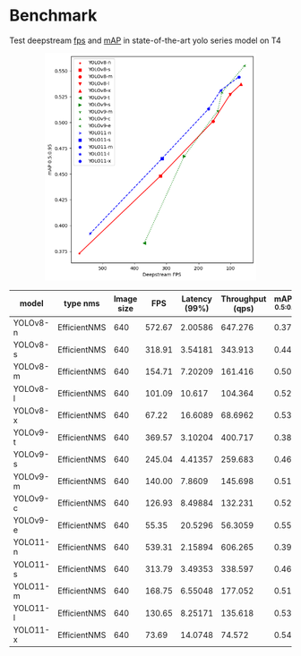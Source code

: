 # Benchmark

Test deepstream [fps](./fps/) and [mAP](./map/) in state-of-the-art yolo series model on T4

<div align="center">
    <a href="./">
        <img src="./plot.png" width="75%"/>
    </a>
</div>

| model    | type nms     | Image size | FPS    | Latency (99%) | Throughput (qps) | mAP<sup>val<br>0.5:0.95 | mAP<sup>val<br>0.5 |
| -------- | ------------ | ---------- | ------ | ------------- | ---------------- | ----------------------- | ------------------ |
| YOLOv8-n | EfficientNMS | 640        | 572.67 | 2.00586       | 647.276          | 0.373                   | 0.526              |
| YOLOv8-s | EfficientNMS | 640        | 318.91 | 3.54181       | 343.913          | 0.448                   | 0.617              |
| YOLOv8-m | EfficientNMS | 640        | 154.71 | 7.20209       | 161.416          | 0.501                   | 0.671              |
| YOLOv8-l | EfficientNMS | 640        | 101.09 | 10.617        | 104.364          | 0.527                   | 0.697              |
| YOLOv8-x | EfficientNMS | 640        | 67.22  | 16.6089       | 68.6962          | 0.537                   | 0.707              |
| YOLOv9-t | EfficientNMS | 640        | 369.57 | 3.10204       | 400.717          | 0.383                   | 0.531              |
| YOLOv9-s | EfficientNMS | 640        | 245.04 | 4.41357       | 259.683          | 0.467                   | 0.631              |
| YOLOv9-m | EfficientNMS | 640        | 140.00 | 7.8609        | 145.698          | 0.511                   | 0.678              |
| YOLOv9-c | EfficientNMS | 640        | 126.93 | 8.49884       | 132.231          | 0.529                   | 0.701              |
| YOLOv9-e | EfficientNMS | 640        | 55.35  | 20.5296       | 56.3059          | 0.555                   | 0.727              |
| YOLO11-n | EfficientNMS | 640        | 539.31 | 2.15894       | 606.265          | 0.392                   | 0.551              |
| YOLO11-s | EfficientNMS | 640        | 313.79 | 3.49353       | 338.597          | 0.465                   | 0.635              |
| YOLO11-m | EfficientNMS | 640        | 168.75 | 6.55048       | 177.052          | 0.513                   | 0.682              |
| YOLO11-l | EfficientNMS | 640        | 130.65 | 8.25171       | 135.618          | 0.531                   | 0.699              |
| YOLO11-x | EfficientNMS | 640        | 73.69  | 14.0748       | 74.572           | 0.544                   | 0.714              |
